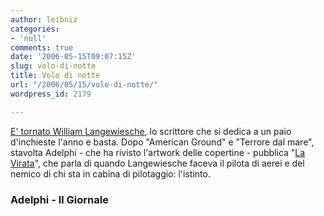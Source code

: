 ```yaml
---
author: leibniz
categories:
- 'null'
comments: true
date: '2006-05-15T09:07:15Z'
slug: volo-di-notte
title: Volo di notte
url: "/2006/05/15/volo-di-notte/"
wordpress_id: 2179

---
```

[E' tornato William Langewiesche](http://www.ilgiornale.it/a.pic1?ID=89101), lo scrittore che si dedica a un paio d'inchieste l'anno e basta. Dopo "American Ground" e "Terrore dal mare", stavolta Adelphi - che ha rivisto l'artwork delle copertine - pubblica "[La Virata](http://www.adelphi.it/novita/244/2697/2698/2699/libri.asp?isbn=8845920712)", che parla di quando Langewiesche faceva il pilota di aerei e del nemico di chi sta in cabina di pilotaggio: l'istinto.


### Adelphi - Il Giornale
